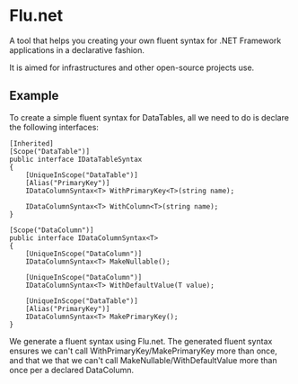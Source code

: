 Flu.net
===========

A tool that helps you creating your own fluent syntax for .NET Framework applications in a declarative fashion.

It is aimed for infrastructures and other open-source projects use.

Example
-------

To create a simple fluent syntax for DataTables, all we need to do is declare the following interfaces:

	[Inherited]
	[Scope("DataTable")]
	public interface IDataTableSyntax
	{
		[UniqueInScope("DataTable")]
		[Alias("PrimaryKey")]
		IDataColumnSyntax<T> WithPrimaryKey<T>(string name);

		IDataColumnSyntax<T> WithColumn<T>(string name);
	}

	[Scope("DataColumn")]
	public interface IDataColumnSyntax<T>
	{
		[UniqueInScope("DataColumn")]
		IDataColumnSyntax<T> MakeNullable();

		[UniqueInScope("DataColumn")]
		IDataColumnSyntax<T> WithDefaultValue(T value);

		[UniqueInScope("DataTable")]
		[Alias("PrimaryKey")]
		IDataColumnSyntax<T> MakePrimaryKey();
	}

We generate a fluent syntax using Flu.net. The generated fluent syntax ensures we can't call WithPrimaryKey/MakePrimaryKey more than once, and that we that we can't call MakeNullable/WithDefaultValue more than once per a declared DataColumn.